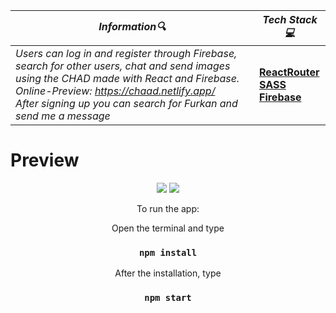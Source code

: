 | **_Information:mag:_**                                                                                                                                                                                                                                                                                   | **_Tech Stack:computer:_**                                                                                                                                                                                                                                                                                                         |
|-----------------------------------------------------------------------------------------------------------------------------------------------------------------------------------------------------------------------------------------------------------------------------------------------------|--------------------------------------------------------------------------------------------------------------------------------------------------------------------------------------------------------------------------------------------------------------------------------------------------------------------------------|
| _Users can log in and register through Firebase, search for other users, chat and send images using the CHAD made with React and Firebase.<br>Online-Preview: https://chaad.netlify.app/<br>After signing up you can search for Furkan and send me a message_ |__<a target="blank" href="https://reactrouter.com/en/main/start/overview"> ReactRouter </a> <br> <a target="blank" href="https://sass-lang.com/guide"> SASS </a> <br> <a target="blank" href="https://firebase.google.com/"> Firebase </a>__ |


<h1>Preview</h1>
<div align="center">
<img src="https://user-images.githubusercontent.com/109925130/193011181-d0e1579b-bf17-4df8-bdf1-aa139f2821fe.gif">
<img src="https://user-images.githubusercontent.com/109925130/193011037-5c5824f2-e152-44b3-b29e-0513e93549c1.png">


To run the app:  <br>

Open the terminal and type 

 ### `npm install`
 
After the installation, type

 ### `npm start`


</div>


